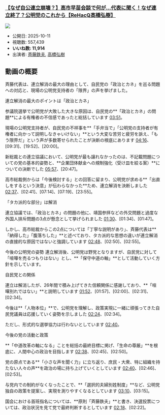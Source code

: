 ### [【なぜ自公連立崩壊？】高市早苗会談で何が…代表に聞く！なぜ連立終了？公明党のこれから【ReHacQ高橋弘樹】](https://www.youtube.com/watch?v=MOY5qRsVZjc)
[![](https://img.youtube.com/vi/MOY5qRsVZjc/sddefault.jpg)](https://www.youtube.com/watch?v=MOY5qRsVZjc)
-   公開日: 2025-10-11
-   視聴数: 557,439
-   **いいね数: 11,914**
-   出演者: [斉藤鉄夫](/rehacq_fan/people/斉藤鉄夫 "wikilink"), [高橋弘樹](/rehacq_fan/people/高橋弘樹 "wikilink")


## 動画の概要

斉藤代表は、連立解消の最大の理由として、自民党の「政治とカネ」を巡る問題への対応と、現場の公明党支持者の「限界」の声を挙げました。

連立解消の最大のポイントは「政治とカネ」

参議院選挙で公明党が大敗した大きな原因は、自民党の**「政治とカネ」の問題**による有権者の不信感であったと総括しています [03:51](https://www.youtube.com/watch?v=MOY5qRsVZjc&t=231s)。

現場の公明党支持者が、自民党の不祥事を**「手弁当で」「公明党の支持者が有権者に向かって説明しなきゃいけない」**という大変な苦労と疲労を訴え、「もう限界だ」という声が多数寄せられたことが決断の根底にあります [04:16](https://www.youtube.com/watch?v=MOY5qRsVZjc&t=256s)、[09:31]、[19:52]、[20:00]。

新総裁との連立協議において、公明党が最も譲れなかったのは、不記載問題についての党の基本的姿勢と、**企業団体献金への規制強化（受け皿を絞る案）**についての決断でした [05:57](https://www.youtube.com/watch?v=MOY5qRsVZjc&t=357s)、[20:47]。

高市総裁側からは「今後検討する」との回答に留まり、公明党が求める**「出直しをするという決意」が伝わらなかった**ため、連立解消を決断しました [02:37](https://www.youtube.com/watch?v=MOY5qRsVZjc&t=157s)、[02:41]、[07:14]、[07:19]、[23:55]。

「タカ派的な部分」は解消

連立協議では、「政治とカネ」の問題の他に、靖国参拝などの外交問題と過度な外国人排斥問題の3点が懸念として挙げられました [01:30](https://www.youtube.com/watch?v=MOY5qRsVZjc&t=90s)、[01:34]、[01:47]。

しかし、高市総裁からこの2点については「丁寧な説明があり」、斉藤代表は**「納得した」「腹落ちした」**と述べており、タカ派的な思想の違いが連立解消の直接的な原因ではないと強調しています [02:48](https://www.youtube.com/watch?v=MOY5qRsVZjc&t=168s)、[02:50]、[02:55]。

今後の公明党の姿勢
連立解消後、公明党は野党となりますが、自民党に対して「喧嘩を売るつもりはない」とし、**「保守中道の軸」**として活動していく方針を示しています。

自民党との関係

連立は解消したが、26年間で積み上げてきた信頼関係に感謝しており、**「喧嘩別れではない」**と説明しています [01:52](https://www.youtube.com/watch?v=MOY5qRsVZjc&t=112s)、[01:57]、[02:00]、[02:31]、[02:34]。

今後は**「人物本位」**で、公明党を理解し、政策実現に一緒に頑張ってきた自民党議員は応援していく姿勢を示しました [02:24](https://www.youtube.com/watch?v=MOY5qRsVZjc&t=144s)、[02:34]。

ただし、形式的な選挙協力は行わないとしています [02:40](https://www.youtube.com/watch?v=MOY5qRsVZjc&t=160s)。

今後の党の活動と政策

**「中道改革の軸になる」ことを総括の最終目標に掲げ、「生命の尊厳」**を根底に、人間中心の政治を目指します [02:38](https://www.youtube.com/watch?v=MOY5qRsVZjc&t=158s)、[02:45]、[02:50]。

党の原点である**「小さな声を聞く力」に立ち返り、庶民・大衆、特に組織を持たない人々の声**を政治の場に持ち上げていくとしています [02:40](https://www.youtube.com/watch?v=MOY5qRsVZjc&t=160s)、[02:46]、[02:53]。

与党内での制約がなくなったことで、**「選択的夫婦別姓制度」**など、公明党独自の政策を提案し、実現を測りやすくなるとしています [03:10](https://www.youtube.com/watch?v=MOY5qRsVZjc&t=190s)、[03:15]。

国会における首班指名については、**原則「斉藤鉄夫」**と書き、決選投票については、政治状況を見て党で最終判断するとしています [02:18](https://www.youtube.com/watch?v=MOY5qRsVZjc&t=138s)、[02:22]。
